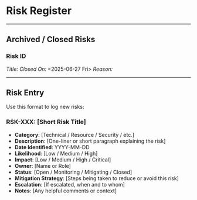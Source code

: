 <!--
START OF: risk-register.md
Purpose: This document serves as the canonical list of all known and emerging risks identified throughout the project lifecycle. It records analysis, mitigation plans, escalation status, and accountability.
Update Frequency: Updated immediately upon discovery of a new risk or when mitigation plans change. Reviewed bi-weekly during sprint retros or milestone planning.
Location: docs/project-management/risk-register.md
-->

# Risk Register

---

## Archived / Closed Risks

### Risk ID

_Title:_
_Closed On:_ <2025-06-27 Fri>
_Reason:_

---

## Risk Entry

Use this format to log new risks:

### RSK-XXX: [Short Risk Title]

- **Category**: [Technical / Resource / Security / etc.]
- **Description**: [One-liner or short paragraph explaining the risk]
- **Date Identified**: YYYY-MM-DD
- **Likelihood**: [Low / Medium / High]
- **Impact**: [Low / Medium / High / Critical]
- **Owner**: [Name or Role]
- **Status**: [Open / Monitoring / Mitigating / Closed]
- **Mitigation Strategy**:
  [Steps being taken to reduce or avoid this risk]
- **Escalation**: [If escalated, when and to whom]
- **Notes**: [Any helpful comments or context]

<!--
RSK-001: Third-Party API Deprecation
    Category: Technical
    Description: The payment gateway API may deprecate the v1/charges endpoint in Q3.
    Date Identified: <2025-06-27 Fri>
    Likelihood: High
    Impact: High
    Owner: Backend Lead
    Status: Mitigating
    Mitigation Strategy: Abstracted API calls behind internal service layer to swap endpoints easily. Monitoring vendor changelogs weekly.
    Escalation: Not yet
    Notes: Ensure fallback logic is tested in staging.
-->

<!-- END OF: risk-register.md -->
